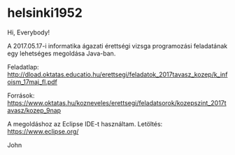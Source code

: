 # helsinki1952

Hi, Everybody!

A 2017.05.17-i informatika ágazati érettségi vizsga programozási feladatának egy lehetséges megoldása Java-ban.

Feladatlap:
http://dload.oktatas.educatio.hu/erettsegi/feladatok_2017tavasz_kozep/k_infoism_17maj_fl.pdf

Források:
https://www.oktatas.hu/kozneveles/erettsegi/feladatsorok/kozepszint_2017tavasz/kozep_9nap

A megoldáshoz az Eclipse IDE-t használtam. Letöltés: https://www.eclipse.org/

John
